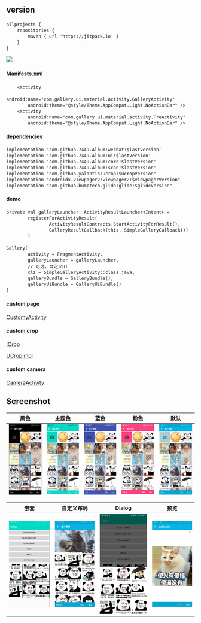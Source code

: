 ## version

	allprojects {
		repositories {
			maven { url 'https://jitpack.io' }
		}
	}
	
[![](https://jitpack.io/v/7449/Album.svg)](https://jitpack.io/#7449/Album)

#### Manifests.xml

        <activity
            android:name="com.gallery.ui.material.activity.GalleryActivity"
            android:theme="@style/Theme.AppCompat.Light.NoActionBar" />
        <activity
            android:name="com.gallery.ui.material.activity.PreActivity"
            android:theme="@style/Theme.AppCompat.Light.NoActionBar" />
            
#### dependencies

    implementation 'com.github.7449.Album:wechat:$lastVersion'
    implementation 'com.github.7449.Album:ui:$lastVersion'
    implementation 'com.github.7449.Album:core:$lastVersion'
    implementation 'com.github.7449.Album:scan:$lastVersion'
    implementation "com.github.yalantis:ucrop:$ucropVersion"
    implementation "androidx.viewpager2:viewpager2:$viewpagerVersion"
    implementation "com.github.bumptech.glide:glide:$glideVersion"
    
#### demo

    private val galleryLauncher: ActivityResultLauncher<Intent> =
            registerForActivityResult(
                    ActivityResultContracts.StartActivityForResult(), 
                    GalleryResultCallback(this, SimpleGalleryCallback())
            )

    Gallery(
            activity = FragmentActivity,
            galleryLauncher = galleryLauncher,
            // 可选，自定义UI
            clz = SimpleGalleryActivity::class.java,
            galleryBundle = GalleryBundle(),
            galleryUiBundle = GalleryUiBundle()
    )
    
    
#### custom page

  [CustomyActivity](./sample/src/main/java/com/gallery/sample/custom/CustomPage.kt)
  
#### custom crop

  [ICrop](./core/src/main/java/com/gallery/core/crop/ICrop.kt)
  
  [UCropImpl](./sample/src/main/java/com/gallery/sample/crop/UCropImpl.kt)

#### custom camera

  [CameraActivity](./sample/src/main/java/com/gallery/sample/camera/CameraActivity.kt)

## Screenshot

| 黑色                                   | 主题色                                | 蓝色                              | 粉色                                  | 默认
| :----:                                | :----:                                |:----:                             | :----:                               | :----: 
| ![](./screenshot/gallery_black.png)   | ![](./screenshot/gallery_app.png)    | ![](./screenshot/gallery_blue.png) | ![](./screenshot/gallery_pink.png)   | ![](./screenshot/gallery_default.png)  

| 嵌套                                        | 自定义布局                                | Dialog                                | 预览                                  
| :----:                                      | :----:                                  |:----:                                 | :----:                               
| ![](./screenshot/gallery_combination.png)   | ![](./screenshot/gallery_banner.png)    | ![](./screenshot/gallery_dialog.png)  | ![](./screenshot/gallery_preview.png)  